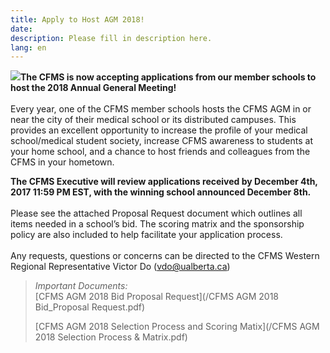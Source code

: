 ```yaml
---
title: Apply to Host AGM 2018!
date:
description: Please fill in description here.
lang: en
---
```



![](/uploads/versions/host-agm-2018---x----2078-348x---.jpg)**The CFMS is now accepting applications from our member schools to host the 2018 Annual General Meeting!**<br><br>Every year, one of the CFMS member schools hosts the CFMS AGM in or near the city of their medical school or its distributed campuses. This provides an excellent opportunity to increase the profile of your medical school/medical student society, increase CFMS awareness to students at your home school, and a chance to host friends and colleagues from the CFMS in your hometown.&nbsp;

**The CFMS Executive will review applications received by December 4th, 2017 11:59 PM EST, with the winning school announced December 8th.**<br><br>Please see the attached Proposal Request document which outlines all items needed in a school’s bid. The scoring matrix and the sponsorship policy are also included to help facilitate your application process.<br><br>Any requests, questions or concerns can be directed to the CFMS Western Regional Representative Victor Do (vdo@ualberta.ca)

> *Important Documents:*<br>[CFMS AGM 2018 Bid Proposal Request](/CFMS AGM 2018 Bid_Proposal Request.pdf)
>
>
> [CFMS AGM 2018 Selection Process and Scoring Matix](/CFMS AGM 2018 Selection Process &amp; Matrix.pdf)